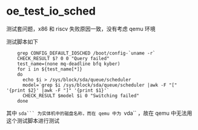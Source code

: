 # oe_test_io_sched

测试套问题，x86 和 riscv 失败原因一致，没有考虑 qemu 环境

测试脚本如下

```
    grep CONFIG_DEFAULT_IOSCHED /boot/config-`uname -r`
    CHECK_RESULT $? 0 0 "Query failed"
    test_name=(none mq-deadline bfq kyber)
    for i in ${test_name[*]}
    do
      echo $i > /sys/block/sda/queue/scheduler
      model=`grep $i /sys/block/sda/queue/scheduler |awk -F "[" '{print $2}' |awk -F "]" '{print $1}'`
      CHECK_RESULT $model $i 0 "Switching failed"
    done
```

其中 ``sda``` 为实体机中的磁盘名称，而在 qemu 中为 ``vda`` ，故在 qemu 中无法用这个测试脚本进行测试

